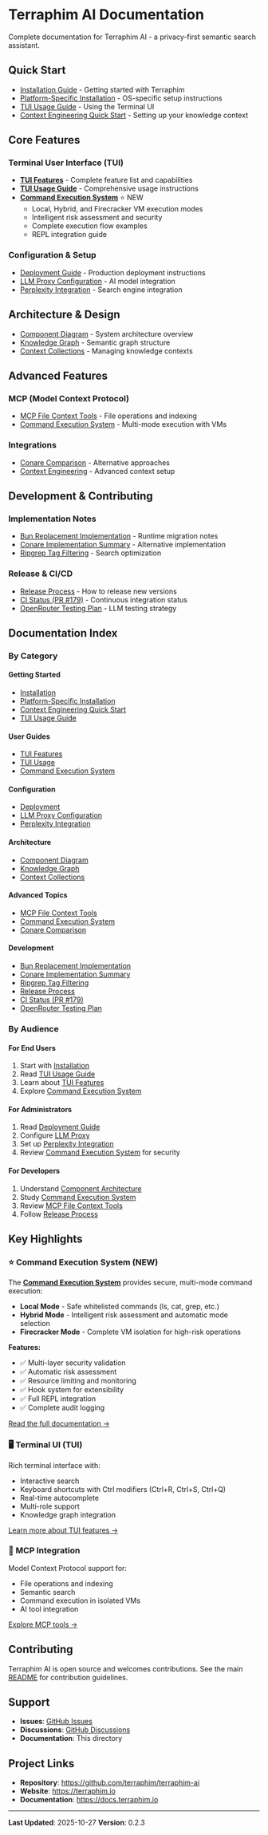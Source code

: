 # Terraphim AI Documentation

Complete documentation for Terraphim AI - a privacy-first semantic search assistant.

## Quick Start

- [Installation Guide](./installation.md) - Getting started with Terraphim
- [Platform-Specific Installation](./platform-specific-installation.md) - OS-specific setup instructions
- [TUI Usage Guide](./tui-usage.md) - Using the Terminal UI
- [Context Engineering Quick Start](./context-engineering-quick-start.md) - Setting up your knowledge context

## Core Features

### Terminal User Interface (TUI)

- **[TUI Features](./tui-features.md)** - Complete feature list and capabilities
- **[TUI Usage Guide](./tui-usage.md)** - Comprehensive usage instructions
- **[Command Execution System](./command-execution-system.md)** ⭐ NEW
  - Local, Hybrid, and Firecracker VM execution modes
  - Intelligent risk assessment and security
  - Complete execution flow examples
  - REPL integration guide

### Configuration & Setup

- [Deployment Guide](./deployment.md) - Production deployment instructions
- [LLM Proxy Configuration](./llm-proxy-configuration.md) - AI model integration
- [Perplexity Integration](./perplexity-integration.md) - Search engine integration

## Architecture & Design

- [Component Diagram](./component-diagram.md) - System architecture overview
- [Knowledge Graph](./knowledge_graph_1758618546122.md) - Semantic graph structure
- [Context Collections](./context-collections.md) - Managing knowledge contexts

## Advanced Features

### MCP (Model Context Protocol)

- [MCP File Context Tools](./mcp-file-context-tools.md) - File operations and indexing
- [Command Execution System](./command-execution-system.md) - Multi-mode execution with VMs

### Integrations

- [Conare Comparison](./conare-comparison.md) - Alternative approaches
- [Context Engineering](./context-engineering-quick-start.md) - Advanced context setup

## Development & Contributing

### Implementation Notes

- [Bun Replacement Implementation](./BUN_REPLACEMENT_IMPLEMENTATION.md) - Runtime migration notes
- [Conare Implementation Summary](./CONARE_IMPLEMENTATION_SUMMARY.md) - Alternative implementation
- [Ripgrep Tag Filtering](./RIPGREP_TAG_FILTERING.md) - Search optimization

### Release & CI/CD

- [Release Process](./RELEASE_PROCESS.md) - How to release new versions
- [CI Status (PR #179)](./CI_STATUS_PR179.md) - Continuous integration status
- [OpenRouter Testing Plan](./OPENROUTER_TESTING_PLAN.md) - LLM testing strategy

## Documentation Index

### By Category

#### Getting Started
- [Installation](./installation.md)
- [Platform-Specific Installation](./platform-specific-installation.md)
- [Context Engineering Quick Start](./context-engineering-quick-start.md)
- [TUI Usage Guide](./tui-usage.md)

#### User Guides
- [TUI Features](./tui-features.md)
- [TUI Usage](./tui-usage.md)
- [Command Execution System](./command-execution-system.md)

#### Configuration
- [Deployment](./deployment.md)
- [LLM Proxy Configuration](./llm-proxy-configuration.md)
- [Perplexity Integration](./perplexity-integration.md)

#### Architecture
- [Component Diagram](./component-diagram.md)
- [Knowledge Graph](./knowledge_graph_1758618546122.md)
- [Context Collections](./context-collections.md)

#### Advanced Topics
- [MCP File Context Tools](./mcp-file-context-tools.md)
- [Command Execution System](./command-execution-system.md)
- [Conare Comparison](./conare-comparison.md)

#### Development
- [Bun Replacement Implementation](./BUN_REPLACEMENT_IMPLEMENTATION.md)
- [Conare Implementation Summary](./CONARE_IMPLEMENTATION_SUMMARY.md)
- [Ripgrep Tag Filtering](./RIPGREP_TAG_FILTERING.md)
- [Release Process](./RELEASE_PROCESS.md)
- [CI Status (PR #179)](./CI_STATUS_PR179.md)
- [OpenRouter Testing Plan](./OPENROUTER_TESTING_PLAN.md)

### By Audience

#### For End Users
1. Start with [Installation](./installation.md)
2. Read [TUI Usage Guide](./tui-usage.md)
3. Learn about [TUI Features](./tui-features.md)
4. Explore [Command Execution System](./command-execution-system.md)

#### For Administrators
1. Read [Deployment Guide](./deployment.md)
2. Configure [LLM Proxy](./llm-proxy-configuration.md)
3. Set up [Perplexity Integration](./perplexity-integration.md)
4. Review [Command Execution System](./command-execution-system.md) for security

#### For Developers
1. Understand [Component Architecture](./component-diagram.md)
2. Study [Command Execution System](./command-execution-system.md)
3. Review [MCP File Context Tools](./mcp-file-context-tools.md)
4. Follow [Release Process](./RELEASE_PROCESS.md)

## Key Highlights

### ⭐ Command Execution System (NEW)

The **[Command Execution System](./command-execution-system.md)** provides secure, multi-mode command execution:

- **Local Mode** - Safe whitelisted commands (ls, cat, grep, etc.)
- **Hybrid Mode** - Intelligent risk assessment and automatic mode selection
- **Firecracker Mode** - Complete VM isolation for high-risk operations

**Features:**
- ✅ Multi-layer security validation
- ✅ Automatic risk assessment
- ✅ Resource limiting and monitoring
- ✅ Hook system for extensibility
- ✅ Full REPL integration
- ✅ Complete audit logging

[Read the full documentation →](./command-execution-system.md)

### 🖥️ Terminal UI (TUI)

Rich terminal interface with:
- Interactive search
- Keyboard shortcuts with Ctrl modifiers (Ctrl+R, Ctrl+S, Ctrl+Q)
- Real-time autocomplete
- Multi-role support
- Knowledge graph integration

[Learn more about TUI features →](./tui-features.md)

### 🔌 MCP Integration

Model Context Protocol support for:
- File operations and indexing
- Semantic search
- Command execution in isolated VMs
- AI tool integration

[Explore MCP tools →](./mcp-file-context-tools.md)

## Contributing

Terraphim AI is open source and welcomes contributions. See the main [README](../README.md) for contribution guidelines.

## Support

- **Issues**: [GitHub Issues](https://github.com/terraphim/terraphim-ai/issues)
- **Discussions**: [GitHub Discussions](https://github.com/terraphim/terraphim-ai/discussions)
- **Documentation**: This directory

## Project Links

- **Repository**: https://github.com/terraphim/terraphim-ai
- **Website**: https://terraphim.io
- **Documentation**: https://docs.terraphim.io

---

**Last Updated**: 2025-10-27
**Version**: 0.2.3
